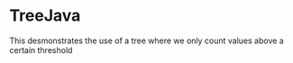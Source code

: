 # TreeJava
This desmonstrates the use of a tree where we only count values above a certain threshold
